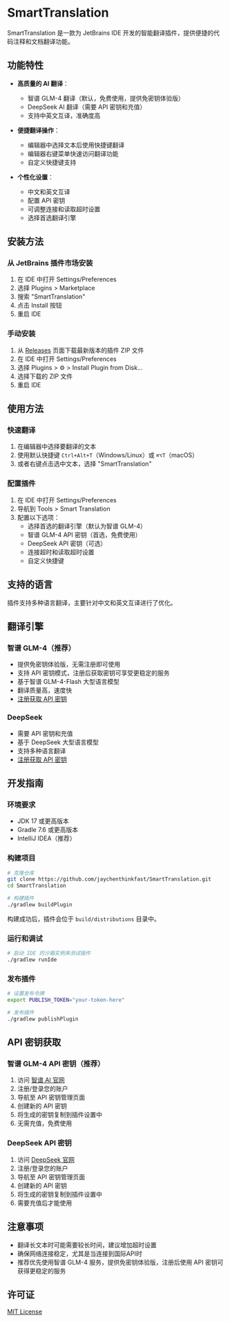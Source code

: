 # SmartTranslation

SmartTranslation 是一款为 JetBrains IDE 开发的智能翻译插件，提供便捷的代码注释和文档翻译功能。

## 功能特性

- **高质量的 AI 翻译**：
  - 智谱 GLM-4 翻译（默认，免费使用，提供免密钥体验版）
  - DeepSeek AI 翻译（需要 API 密钥和充值）
  - 支持中英文互译，准确度高

- **便捷翻译操作**：
  - 编辑器中选择文本后使用快捷键翻译
  - 编辑器右键菜单快速访问翻译功能
  - 自定义快捷键支持

- **个性化设置**：
  - 中文和英文互译
  - 配置 API 密钥
  - 可调整连接和读取超时设置
  - 选择首选翻译引擎

## 安装方法

### 从 JetBrains 插件市场安装

1. 在 IDE 中打开 Settings/Preferences
2. 选择 Plugins > Marketplace
3. 搜索 "SmartTranslation"
4. 点击 Install 按钮
5. 重启 IDE

### 手动安装

1. 从 [Releases](https://github.com/jaychenthinkfast/SmartTranslation/releases) 页面下载最新版本的插件 ZIP 文件
2. 在 IDE 中打开 Settings/Preferences
3. 选择 Plugins > ⚙️ > Install Plugin from Disk...
4. 选择下载的 ZIP 文件
5. 重启 IDE

## 使用方法

### 快速翻译

1. 在编辑器中选择要翻译的文本
2. 使用默认快捷键 `Ctrl+Alt+T`（Windows/Linux）或 `⌘⌥T`（macOS）
3. 或者右键点击选中文本，选择 "SmartTranslation"

### 配置插件

1. 在 IDE 中打开 Settings/Preferences
2. 导航到 Tools > Smart Translation
3. 配置以下选项：
   - 选择首选的翻译引擎（默认为智谱 GLM-4）
   - 智谱 GLM-4 API 密钥（首选，免费使用）
   - DeepSeek API 密钥（可选）
   - 连接超时和读取超时设置
   - 自定义快捷键

## 支持的语言

插件支持多种语言翻译，主要针对中文和英文互译进行了优化。

## 翻译引擎

### 智谱 GLM-4（推荐）
- 提供免密钥体验版，无需注册即可使用
- 支持 API 密钥模式，注册后获取密钥可享受更稳定的服务
- 基于智谱 GLM-4-Flash 大型语言模型
- 翻译质量高，速度快
- [注册获取 API 密钥](https://www.bigmodel.cn/invite?icode=k7Ec6USMTbEd4du4ZxULXpmwcr074zMJTpgMb8zZZvg%3D)

### DeepSeek
- 需要 API 密钥和充值
- 基于 DeepSeek 大型语言模型
- 支持多种语言翻译
- [注册获取 API 密钥](https://platform.deepseek.com/)

## 开发指南

### 环境要求

- JDK 17 或更高版本
- Gradle 7.6 或更高版本
- IntelliJ IDEA（推荐）

### 构建项目

```bash
# 克隆仓库
git clone https://github.com/jaychenthinkfast/SmartTranslation.git
cd SmartTranslation

# 构建插件
./gradlew buildPlugin
```

构建成功后，插件会位于 `build/distributions` 目录中。

### 运行和调试

```bash
# 启动 IDE 的沙箱实例来测试插件
./gradlew runIde
```

### 发布插件

```bash
# 设置发布令牌
export PUBLISH_TOKEN="your-token-here"

# 发布插件
./gradlew publishPlugin
```

## API 密钥获取

### 智谱 GLM-4 API 密钥（推荐）

1. 访问 [智谱 AI 官网](https://www.bigmodel.cn/invite?icode=k7Ec6USMTbEd4du4ZxULXpmwcr074zMJTpgMb8zZZvg%3D)
2. 注册/登录您的账户
3. 导航至 API 密钥管理页面
4. 创建新的 API 密钥
5. 将生成的密钥复制到插件设置中
6. 无需充值，免费使用

### DeepSeek API 密钥

1. 访问 [DeepSeek 官网](https://platform.deepseek.com/)
2. 注册/登录您的账户
3. 导航至 API 密钥管理页面
4. 创建新的 API 密钥
5. 将生成的密钥复制到插件设置中
6. 需要充值后才能使用

## 注意事项

- 翻译长文本时可能需要较长时间，建议增加超时设置
- 确保网络连接稳定，尤其是当连接到国际API时
- 推荐优先使用智谱 GLM-4 服务，提供免密钥体验版，注册后使用 API 密钥可获得更稳定的服务

## 许可证

[MIT License](LICENSE) 